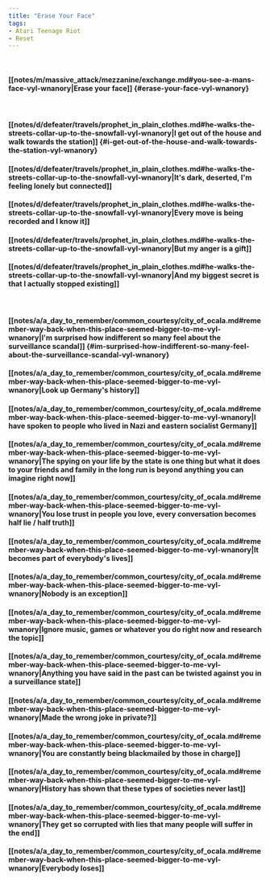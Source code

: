 ```yaml
---
title: "Erase Your Face"
tags:
- Atari Teenage Riot
- Reset
---
```

&nbsp;
#### [[notes/m/massive_attack/mezzanine/exchange.md#you-see-a-mans-face-vyl-wnanory|Erase your face]] {#erase-your-face-vyl-wnanory}
&nbsp;
#### [[notes/d/defeater/travels/prophet_in_plain_clothes.md#he-walks-the-streets-collar-up-to-the-snowfall-vyl-wnanory|I get out of the house and walk towards the station]] {#i-get-out-of-the-house-and-walk-towards-the-station-vyl-wnanory}
#### [[notes/d/defeater/travels/prophet_in_plain_clothes.md#he-walks-the-streets-collar-up-to-the-snowfall-vyl-wnanory|It's dark, deserted, I'm feeling lonely but connected]]
#### [[notes/d/defeater/travels/prophet_in_plain_clothes.md#he-walks-the-streets-collar-up-to-the-snowfall-vyl-wnanory|Every move is being recorded and I know it]]
#### [[notes/d/defeater/travels/prophet_in_plain_clothes.md#he-walks-the-streets-collar-up-to-the-snowfall-vyl-wnanory|But my anger is a gift]]
#### [[notes/d/defeater/travels/prophet_in_plain_clothes.md#he-walks-the-streets-collar-up-to-the-snowfall-vyl-wnanory|And my biggest secret is that I actually stopped existing]]
&nbsp;
#### [[notes/a/a_day_to_remember/common_courtesy/city_of_ocala.md#remember-way-back-when-this-place-seemed-bigger-to-me-vyl-wnanory|I'm surprised how indifferent so many feel about the surveillance scandal]] {#im-surprised-how-indifferent-so-many-feel-about-the-surveillance-scandal-vyl-wnanory}
#### [[notes/a/a_day_to_remember/common_courtesy/city_of_ocala.md#remember-way-back-when-this-place-seemed-bigger-to-me-vyl-wnanory|Look up Germany's history]]
#### [[notes/a/a_day_to_remember/common_courtesy/city_of_ocala.md#remember-way-back-when-this-place-seemed-bigger-to-me-vyl-wnanory|I have spoken to people who lived in Nazi and eastern socialist Germany]]
#### [[notes/a/a_day_to_remember/common_courtesy/city_of_ocala.md#remember-way-back-when-this-place-seemed-bigger-to-me-vyl-wnanory|The spying on your life by the state is one thing but what it does to your friends and family in the long run is beyond anything you can imagine right now]]
#### [[notes/a/a_day_to_remember/common_courtesy/city_of_ocala.md#remember-way-back-when-this-place-seemed-bigger-to-me-vyl-wnanory|You lose trust in people you love, every conversation becomes half lie / half truth]]
#### [[notes/a/a_day_to_remember/common_courtesy/city_of_ocala.md#remember-way-back-when-this-place-seemed-bigger-to-me-vyl-wnanory|It becomes part of everybody's lives]]
#### [[notes/a/a_day_to_remember/common_courtesy/city_of_ocala.md#remember-way-back-when-this-place-seemed-bigger-to-me-vyl-wnanory|Nobody is an exception]]
#### [[notes/a/a_day_to_remember/common_courtesy/city_of_ocala.md#remember-way-back-when-this-place-seemed-bigger-to-me-vyl-wnanory|Ignore music, games or whatever you do right now and research the topic]]
#### [[notes/a/a_day_to_remember/common_courtesy/city_of_ocala.md#remember-way-back-when-this-place-seemed-bigger-to-me-vyl-wnanory|Anything you have said in the past can be twisted against you in a surveillance state]]
#### [[notes/a/a_day_to_remember/common_courtesy/city_of_ocala.md#remember-way-back-when-this-place-seemed-bigger-to-me-vyl-wnanory|Made the wrong joke in private?]]
#### [[notes/a/a_day_to_remember/common_courtesy/city_of_ocala.md#remember-way-back-when-this-place-seemed-bigger-to-me-vyl-wnanory|You are constantly being blackmailed by those in charge]]
#### [[notes/a/a_day_to_remember/common_courtesy/city_of_ocala.md#remember-way-back-when-this-place-seemed-bigger-to-me-vyl-wnanory|History has shown that these types of societies never last]]
#### [[notes/a/a_day_to_remember/common_courtesy/city_of_ocala.md#remember-way-back-when-this-place-seemed-bigger-to-me-vyl-wnanory|They get so corrupted with lies that many people will suffer in the end]]
#### [[notes/a/a_day_to_remember/common_courtesy/city_of_ocala.md#remember-way-back-when-this-place-seemed-bigger-to-me-vyl-wnanory|Everybody loses]]
